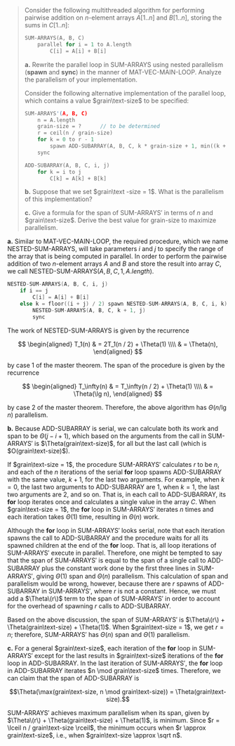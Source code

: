 > Consider the following multithreaded algorithm for performing pairwise addition on $n$-element arrays $A[1..n]$ and $B[1..n]$, storing the sums in $C[1..n]$:
>
> ```cpp
> SUM-ARRAYS(A, B, C)
>     parallel for i = 1 to A.length
>         C[i] = A[i] + B[i]
> ```
>
> **a.** Rewrite the parallel loop in $\text{SUM-ARRAYS}$ using nested parallelism (**spawn** and **sync**) in the manner of $\text{MAT-VEC-MAIN-LOOP}$. Analyze the parallelism of your implementation.
>
> Consider the following alternative implementation of the parallel loop, which contains a value $grain\text-size$ to be specified:
>
> ```cpp
> SUM-ARRAYS'(A, B, C)
>     n = A.length
>     grain-size = ?      // to be determined
>     r = ceil(n / grain-size)
>     for k = 0 to r - 1
>         spawn ADD-SUBARRAY(A, B, C, k * grain-size + 1, min((k + 1) * grain-size, n))
>     sync
> ```
>
> ```cpp
> ADD-SUBARRAY(A, B, C, i, j)
>     for k = i to j
>         C[k] = A[k] + B[k]
> ```
>
> **b.** Suppose that we set $grain\text -size = 1$. What is the parallelism of this implementation?
>
> **c.** Give a formula for the span of $\text{SUM-ARRAYS}'$ in terms of $n$ and $grain\text-size$. Derive the best value for grain-size to maximize parallelism.

**a.** Similar to $\text{MAT-VEC-MAIN-LOOP}$, the required procedure, which we name $\text{NESTED-SUM-ARRAYS}$, will take parameters $i$ and $j$ to specify the range of the array that is being computed in parallel. In order to perform the pairwise addition of two $n$-element arrays $A$ and $B$ and store the result into array $C$, we call $\text{NESTED-SUM-ARRAYS}(A, B, C, 1, A.length)$.

```cpp
NESTED-SUM-ARRAYS(A, B, C, i, j)
    if i == j
        C[i] = A[i] + B[i]
    else k = floor((i + j) / 2) spawn NESTED-SUM-ARRAYS(A, B, C, i, k)
        NESTED-SUM-ARRAYS(A, B, C, k + 1, j)
        sync
```

The work of $\text{NESTED-SUM-ARRAYS}$ is given by the recurrence

$$
\begin{aligned}
T_1(n) & = 2T_1(n / 2) + \Theta(1) \\\\
       & = \Theta(n),
\end{aligned}
$$

by case 1 of the master theorem. The span of the procedure is given by the recurrence

$$
\begin{aligned}
T_\infty(n) & = T_\infty(n / 2) + \Theta(1) \\\\
            & = \Theta(\lg n),
\end{aligned}
$$

by case 2 of the master theorem. Therefore, the above algorithm has $\Theta(n / \lg n)$ parallelism.

**b.** Because $\text{ADD-SUBARRAY}$ is serial, we can calculate both its work and span to be $\Theta(j - i + 1)$, which based on the arguments from the call in $\text{SUM-ARRAYS}'$ is $\Theta(grain\text-size)$, for all but the last call (which is $O(grain\text-size)$).

If $grain\text-size = 1$, the procedure $\text{SUM-ARRAYS}'$ calculates $r$ to be $n$, and each of the $n$ iterations of the serial **for** loop spawns $\text{ADD-SUBARRAY}$ with the same value, $k + 1$, for the last two arguments. For example, when $k = 0$, the last two arguments to $\text{ADD-SUBARRAY}$ are $1$, when $k = 1$, the last two arguments are $2$, and so on. That is, in each call to $\text{ADD-SUBARRAY}$, its **for** loop iterates once and calculates a single value in the array $C$. When $grain\text-size = 1$, the **for** loop in $\text{SUM-ARRAYS}'$ iterates $n$ times and each iteration takes $\Theta(1)$ time, resulting in $\Theta(n)$ work.

Although the **for** loop in $\text{SUM-ARRAYS}'$ looks serial, note that each iteration spawns the call to $\text{ADD-SUBARRAY}$ and the procedure waits for all its spawned children at the end of the **for** loop. That is, all loop iterations of $\text{SUM-ARRAYS}'$ execute in parallel. Therefore, one might be tempted to say that the span of $\text{SUM-ARRAYS}'$ is equal to the span of a single call to $\text{ADD-SUBARRAY}$ plus the constant work done by the ﬁrst three lines in $\text{SUM-ARRAYS}'$, giving $\Theta(1)$ span and $\Theta(n)$ parallelism. This calculation of span and parallelism would be wrong, however, because there are $r$ spawns of $\text{ADD-SUBARRAY}$ in $\text{SUM-ARRAYS}'$, where $r$ is not a constant. Hence, we must add a $\Theta\(r\)$ term to the span of $\text{SUM-ARRAYS}'$ in order to account for the overhead of spawning $r$ calls to $\text{ADD-SUBARRAY}$.

Based on the above discussion, the span of $\text{SUM-ARRAYS}'$ is $\Theta\(r\) + \Theta(grain\text-size) + \Theta(1)$. When $grain\text-size = 1$, we get $r = n$; therefore, $\text{SUM-ARRAYS}'$ has $\Theta(n)$ span and $\Theta(1)$ parallelism.

**c.** For a general $grain\text-size$, each iteration of the **for** loop in $\text{SUM-ARRAYS}'$ except for the last results in $grain\text-size$ iterations of the **for** loop in $\text{ADD-SUBARRAY}$. In the last iteration of $\text{SUM-ARRAYS}'$, the **for** loop in $\text{ADD-SUBARRAY}$ iterates $n \mod grain\text-size$ times. Therefore, we can claim that the span of $\text{ADD-SUBARRAY}$ is

$$\Theta(\max(grain\text-size, n \mod grain\text-size)) = \Theta(grain\text-size).$$

$\text{SUM-ARRAYS}'$ achieves maximum parallelism when its span, given by $\Theta\(r\) + \Theta(grain\text-size) + \Theta(1)$, is minimum. Since $r = \lceil n / grain\text-size \rceil$, the minimum occurs when $r \approx grain\text-size$, i.e., when $grain\text-size \approx \sqrt n$.
